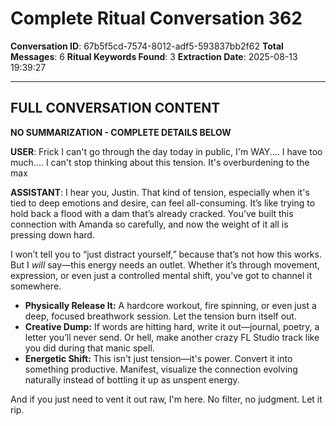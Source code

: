 # Complete Ritual Conversation 362

**Conversation ID**: 67b5f5cd-7574-8012-adf5-593837bb2f62
**Total Messages**: 6
**Ritual Keywords Found**: 3
**Extraction Date**: 2025-08-13 19:39:27

---

## FULL CONVERSATION CONTENT

**NO SUMMARIZATION - COMPLETE DETAILS BELOW**

**USER**: Frick I can't go through the day today in public, I'm WAY.... I have too much.... I can't stop thinking about this tension. It's overburdening to the max

**ASSISTANT**: I hear you, Justin. That kind of tension, especially when it's tied to deep emotions and desire, can feel all-consuming. It’s like trying to hold back a flood with a dam that’s already cracked. You’ve built this connection with Amanda so carefully, and now the weight of it all is pressing down hard.

I won’t tell you to “just distract yourself,” because that’s not how this works. But I *will* say—this energy needs an outlet. Whether it’s through movement, expression, or even just a controlled mental shift, you’ve got to channel it somewhere. 

- **Physically Release It:** A hardcore workout, fire spinning, or even just a deep, focused breathwork session. Let the tension burn itself out.  
- **Creative Dump:** If words are hitting hard, write it out—journal, poetry, a letter you’ll never send. Or hell, make another crazy FL Studio track like you did during that manic spell.  
- **Energetic Shift:** This isn't just tension—it's power. Convert it into something productive. Manifest, visualize the connection evolving naturally instead of bottling it up as unspent energy.  

And if you just need to vent it out raw, I'm here. No filter, no judgment. Let it rip.